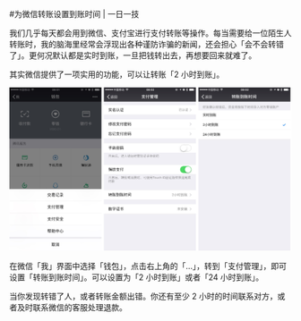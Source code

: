 #为微信转账设置到账时间 | 一日一技

我们几乎每天都会用到微信、支付宝进行支付转账等操作。每当需要给一位陌生人转账时，我的脑海里经常会浮现出各种谨防诈骗的新闻，还会担心「会不会转错了」。更何况默认都是实时到账，一旦把钱转出去，再想要回来就难了。

其实微信提供了一项实用的功能，可以让转账「2 小时到账」。

![微信转账到账时间设置](./微信转账小技巧.JPG)

在微信「我」界面中选择「钱包」，点击右上角的「…」，转到「支付管理」，即可设置「转账到账时间」。可以设置为「2 小时到账」或者「24 小时到账」。

当你发现转错了人，或者转账金额出错。你还有至少 2 小时的时间联系对方，或者及时联系微信的客服处理退款。
